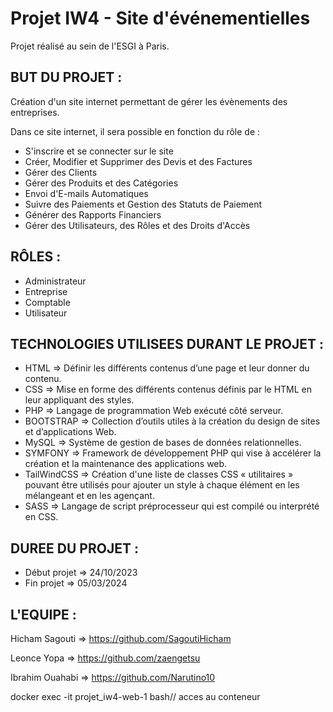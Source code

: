 # Projet IW4 - Site d'événementielles

Projet réalisé au sein de l'ESGI à Paris.

## BUT DU PROJET : 
Création d'un site internet permettant de gérer les évènements des entreprises.

Dans ce site internet, il sera possible en fonction du rôle de :

- S'inscrire et se connecter sur le site
- Créer, Modifier et Supprimer des Devis et des Factures 
- Gérer des Clients
- Gérer des Produits et des Catégories
- Envoi d'E-mails Automatiques
- Suivre des Paiements et Gestion des Statuts de Paiement
- Générer des Rapports Financiers
- Gérer des Utilisateurs, des Rôles et des Droits d'Accès

## RÔLES : 
- Administrateur
- Entreprise
- Comptable
- Utilisateur

## TECHNOLOGIES UTILISEES DURANT LE PROJET :
- HTML => Définir les différents contenus d’une page et leur donner du contenu.
- CSS => Mise en forme des différents contenus définis par le HTML en leur appliquant des styles.
- PHP => Langage de programmation Web exécuté côté serveur.
- BOOTSTRAP => Collection d’outils utiles à la création du design de sites et d’applications Web.
- MySQL => Système de gestion de bases de données relationnelles.
- SYMFONY => Framework de développement PHP qui vise à accélérer la création et la maintenance des applications web.
- TailWindCSS => Création d'une liste de classes CSS « utilitaires » pouvant être utilisés pour ajouter un style à chaque élément en les mélangeant et en les agençant.
- SASS => Langage de script préprocesseur qui est compilé ou interprété en CSS.

## DUREE DU PROJET :
- Début projet => 24/10/2023 
- Fin projet => 05/03/2024

## L'EQUIPE :
Hicham Sagouti => https://github.com/SagoutiHicham

Leonce Yopa => https://github.com/zaengetsu

Ibrahim Ouahabi => https://github.com/Narutino10
  
docker exec -it projet_iw4-web-1 bash// acces au conteneur 

